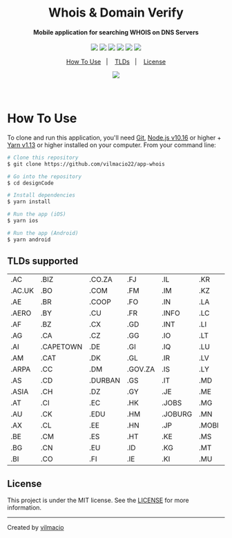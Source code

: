 <h1 align="center">Whois & Domain Verify</h1>
<h4 align="center">
  Mobile application for searching WHOIS on DNS Servers
</h4>
<p align="center">
  <img src="https://img.shields.io/static/v1?label=javascript&message=100%&color=yellow" />
  <img src="https://img.shields.io/static/v1?label=languages&message=1&color=blue" />
  <img src="https://img.shields.io/badge/repo%20size-726%20kB-blue" />
  <img src="https://img.shields.io/badge/repo%20files-34-blue" />
  <img src="https://img.shields.io/github/issues/vilmacio22/app-whois" />
  <img src="https://img.shields.io/github/license/vilmacio22/app-whois" />
 </p>
 <p align="center">
  <a href="#how-to-use">How To Use</a>&nbsp;&nbsp;&nbsp;|&nbsp;&nbsp;&nbsp;
  <a href="#tlds-supported">TLDs</a>&nbsp;&nbsp;&nbsp;|&nbsp;&nbsp;&nbsp;
  <a href="#license">License</a>
</p>

<p align="center">
  <img src="https://user-images.githubusercontent.com/50785489/82740761-33b26680-9d22-11ea-8941-be70c17a86f9.gif" />
</p>

##### &nbsp;&nbsp;&nbsp;

# How To Use

To clone and run this application, you'll need [Git](https://git-scm.com), [Node.js v10.16](https://nodejs.org/en) or higher + [Yarn v1.13](https://yarnpkg.com/getting-started) or higher installed on your computer. From your command line:

```bash
# Clone this repository
$ git clone https://github.com/vilmacio22/app-whois

# Go into the repository
$ cd designCode

# Install dependencies
$ yarn install

# Run the app (iOS)
$ yarn ios

# Run the app (Android)
$ yarn android
```
## TLDs supported
|      |         |       |       |       |     |       |    |    |       |       |
|------|---------|-------|-------|-------|-----|-------|----|----|-------|-------|
|.AC   |.BIZ     |.CO.ZA |.FJ    |.IL    |.KR  |.MUSEUM|.PE |.SH |.TM    |.WEB.ZA|
|.AC.UK|.BO      |.COM   |.FM    |.IM    |.KZ  |.MX    |.PL |.SI |.TN    |.WF    |
|.AE   |.BR      |.COOP  |.FO    |.IN    |.LA  |.MY    |.PM |.SK |.TO    |.WS    |
|.AERO |.BY      |.CU    |.FR    |.INFO  |.LC  |.NA    |.PR |.SKY|.TR    |.XN    |
|.AF   |.BZ      |.CX    |.GD    |.INT   |.LI  |.NAME  |.PRO|.SM |.TRAVEL|.XXX   |
|.AG   |.CA      |.CZ    |.GG    |.IO    |.LT  |.NC    |.PS |.SN |.TV    |.YT    |
|.AI   |.CAPETOWN|.DE    |.GI    |.IQ    |.LU  |.NET   |.PT |.SO |.TW    |
|.AM   |.CAT     |.DK    |.GL    |.IR    |.LV  |.NET.ZA|.PW |.ST |.TZ    |
|.ARPA |.CC      |.DM    |.GOV.ZA|.IS    |.LY  |.NF    |.QA |.SU |.UA    |
|.AS   |.CD      |.DURBAN|.GS    |.IT    |.MD  |.NG    |.RE |.SX |.UG    |
|.ASIA |.CH      |.DZ    |.GY    |.JE    |.ME  |.NL    |.RO |.SY |.UK    |
|.AT   |.CI      |.EC    |.HK    |.JOBS  |.MG  |.NO    |.RS |.TC |.US    |
|.AU   |.CK      |.EDU   |.HM    |.JOBURG|.MN  |.NU    |.RU |.TEL|.UY    |
|.AX   |.CL      |.EE    |.HN    |.JP    |.MOBI|.NZ    |.SB |.TF |.VC    |
|.BE   |.CM      |.ES    |.HT    |.KE    |.MS  |.OM    |.SC |.TH |.VE    |
|.BG   |.CN      |.EU    |.ID    |.KG    |.MT  |.ORG   |.SE |.TK |.VG    |
|.BI   |.CO      |.FI    |.IE    |.KI    |.MU  |.ORG.ZA|.SG |.TL |.VU    |


## License
This project is under the MIT license. See the [LICENSE](https://github.com/vilmacio/app-whois/blob/master/LICENSE) for more information.

---

Created by [vilmacio](https://github.com/vilmacio)
